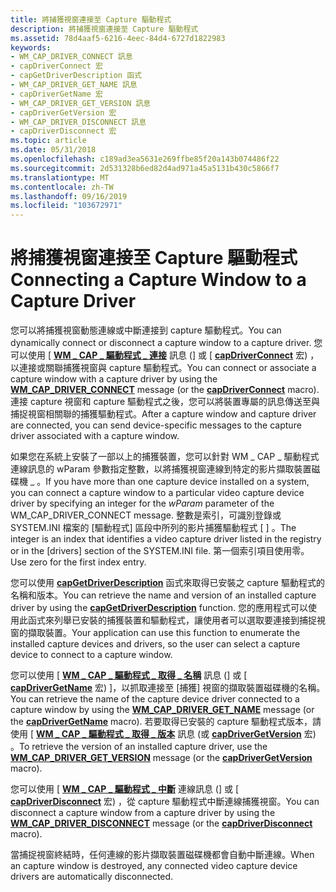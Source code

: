 ```yaml
---
title: 將捕獲視窗連接至 Capture 驅動程式
description: 將捕獲視窗連接至 Capture 驅動程式
ms.assetid: 78d4aaf5-6216-4eec-84d4-6727d1822983
keywords:
- WM_CAP_DRIVER_CONNECT 訊息
- capDriverConnect 宏
- capGetDriverDescription 函式
- WM_CAP_DRIVER_GET_NAME 訊息
- capDriverGetName 宏
- WM_CAP_DRIVER_GET_VERSION 訊息
- capDriverGetVersion 宏
- WM_CAP_DRIVER_DISCONNECT 訊息
- capDriverDisconnect 宏
ms.topic: article
ms.date: 05/31/2018
ms.openlocfilehash: c189ad3ea5631e269ffbe85f20a143b074486f22
ms.sourcegitcommit: 2d531328b6ed82d4ad971a45a5131b430c5866f7
ms.translationtype: MT
ms.contentlocale: zh-TW
ms.lasthandoff: 09/16/2019
ms.locfileid: "103672971"
---
```

# <a name="connecting-a-capture-window-to-a-capture-driver"></a><span data-ttu-id="17d43-112">將捕獲視窗連接至 Capture 驅動程式</span><span class="sxs-lookup"><span data-stu-id="17d43-112">Connecting a Capture Window to a Capture Driver</span></span>

<span data-ttu-id="17d43-113">您可以將捕獲視窗動態連線或中斷連接到 capture 驅動程式。</span><span class="sxs-lookup"><span data-stu-id="17d43-113">You can dynamically connect or disconnect a capture window to a capture driver.</span></span> <span data-ttu-id="17d43-114">您可以使用 [ [**WM \_ CAP \_ 驅動程式 \_ 連接**](wm-cap-driver-connect.md) 訊息 (] 或 [ [**capDriverConnect**](/windows/desktop/api/Vfw/nf-vfw-capdriverconnect) 宏) ，以連接或關聯捕獲視窗與 capture 驅動程式。</span><span class="sxs-lookup"><span data-stu-id="17d43-114">You can connect or associate a capture window with a capture driver by using the [**WM\_CAP\_DRIVER\_CONNECT**](wm-cap-driver-connect.md) message (or the [**capDriverConnect**](/windows/desktop/api/Vfw/nf-vfw-capdriverconnect) macro).</span></span> <span data-ttu-id="17d43-115">連接 capture 視窗和 capture 驅動程式之後，您可以將裝置專屬的訊息傳送至與捕捉視窗相關聯的捕獲驅動程式。</span><span class="sxs-lookup"><span data-stu-id="17d43-115">After a capture window and capture driver are connected, you can send device-specific messages to the capture driver associated with a capture window.</span></span>

<span data-ttu-id="17d43-116">如果您在系統上安裝了一部以上的捕獲裝置，您可以針對 WM  \_ CAP \_ 驅動程式連線訊息的 wParam 參數指定整數，以將捕獲視窗連線到特定的影片擷取裝置磁碟機 \_ 。</span><span class="sxs-lookup"><span data-stu-id="17d43-116">If you have more than one capture device installed on a system, you can connect a capture window to a particular video capture device driver by specifying an integer for the *wParam* parameter of the WM\_CAP\_DRIVER\_CONNECT message.</span></span> <span data-ttu-id="17d43-117">整數是索引，可識別登錄或 SYSTEM.INI 檔案的 [驅動程式] 區段中所列的影片捕獲驅動程式 \[ \] 。</span><span class="sxs-lookup"><span data-stu-id="17d43-117">The integer is an index that identifies a video capture driver listed in the registry or in the \[drivers\] section of the SYSTEM.INI file.</span></span> <span data-ttu-id="17d43-118">第一個索引項目使用零。</span><span class="sxs-lookup"><span data-stu-id="17d43-118">Use zero for the first index entry.</span></span>

<span data-ttu-id="17d43-119">您可以使用 [**capGetDriverDescription**](/windows/desktop/api/Vfw/nf-vfw-capgetdriverdescriptiona) 函式來取得已安裝之 capture 驅動程式的名稱和版本。</span><span class="sxs-lookup"><span data-stu-id="17d43-119">You can retrieve the name and version of an installed capture driver by using the [**capGetDriverDescription**](/windows/desktop/api/Vfw/nf-vfw-capgetdriverdescriptiona) function.</span></span> <span data-ttu-id="17d43-120">您的應用程式可以使用此函式來列舉已安裝的捕獲裝置和驅動程式，讓使用者可以選取要連接到捕捉視窗的擷取裝置。</span><span class="sxs-lookup"><span data-stu-id="17d43-120">Your application can use this function to enumerate the installed capture devices and drivers, so the user can select a capture device to connect to a capture window.</span></span>

<span data-ttu-id="17d43-121">您可以使用 [ [**WM \_ CAP \_ 驅動程式 \_ 取得 \_ 名稱**](wm-cap-driver-get-name.md) 訊息 (] 或 [ [**capDriverGetName**](/windows/desktop/api/Vfw/nf-vfw-capdrivergetname) 宏) ]，以抓取連接至 [捕獲] 視窗的擷取裝置磁碟機的名稱。</span><span class="sxs-lookup"><span data-stu-id="17d43-121">You can retrieve the name of the capture device driver connected to a capture window by using the [**WM\_CAP\_DRIVER\_GET\_NAME**](wm-cap-driver-get-name.md) message (or the [**capDriverGetName**](/windows/desktop/api/Vfw/nf-vfw-capdrivergetname) macro).</span></span> <span data-ttu-id="17d43-122">若要取得已安裝的 capture 驅動程式版本，請使用 [ [**WM \_ CAP \_ 驅動程式 \_ 取得 \_ 版本**](wm-cap-driver-get-version.md) 訊息 (或 [**capDriverGetVersion**](/windows/desktop/api/Vfw/nf-vfw-capdrivergetversion) 宏) 。</span><span class="sxs-lookup"><span data-stu-id="17d43-122">To retrieve the version of an installed capture driver, use the [**WM\_CAP\_DRIVER\_GET\_VERSION**](wm-cap-driver-get-version.md) message (or the [**capDriverGetVersion**](/windows/desktop/api/Vfw/nf-vfw-capdrivergetversion) macro).</span></span>

<span data-ttu-id="17d43-123">您可以使用 [ [**WM \_ CAP \_ 驅動程式 \_ 中斷**](wm-cap-driver-disconnect.md) 連線訊息 (] 或 [ [**capDriverDisconnect**](/windows/desktop/api/Vfw/nf-vfw-capdriverdisconnect) 宏) ，從 capture 驅動程式中斷連線捕獲視窗。</span><span class="sxs-lookup"><span data-stu-id="17d43-123">You can disconnect a capture window from a capture driver by using the [**WM\_CAP\_DRIVER\_DISCONNECT**](wm-cap-driver-disconnect.md) message (or the [**capDriverDisconnect**](/windows/desktop/api/Vfw/nf-vfw-capdriverdisconnect) macro).</span></span>

<span data-ttu-id="17d43-124">當捕捉視窗終結時，任何連線的影片擷取裝置磁碟機都會自動中斷連線。</span><span class="sxs-lookup"><span data-stu-id="17d43-124">When an capture window is destroyed, any connected video capture device drivers are automatically disconnected.</span></span>

 

 




